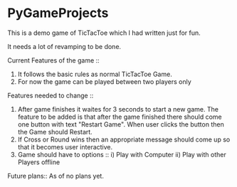 # PyGameProjects
This is a demo game of TicTacToe which I had written just for fun.

It needs a lot of revamping to be done.


Current Features of the game ::
1) It follows the basic rules as normal TicTacToe Game.
2) For now the game can be played between two players only


Features needed to change ::
1) After game finishes it waites for 3 seconds to start a new game. The feature to be added is that after the game finished there should come one button with text "Restart Game". When user clicks the button then the Game should Restart.
2) If Cross or Round wins then an appropriate message should come up so that it becomes user interactive.
3) Game should have to options :: 
    i)  Play with Computer
    ii) Play with other Players offline
    

Future plans::
As of no plans yet.


 
